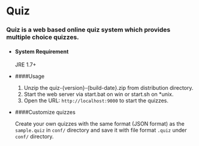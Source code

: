 # Quiz

### Quiz is a web based online quiz system which provides multiple choice quizzes.

* #### System Requirement

  JRE 1.7+


* ####Usage

  1. Unzip the quiz-{version}-{build-date}.zip from distribution directory.
  2. Start the web server via start.bat on win or start.sh on *unix.
  3. Open the URL: `http://localhost:9000` to start the quizzes.

* ####Customize quizzes

  Create your own quizzes with the same format (JSON format) as the `sample.quiz` in `conf/` directory and save it with file format `.quiz` under `conf/` directory.​